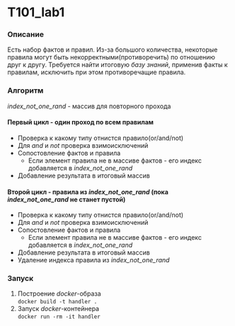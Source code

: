 # T101_lab1
### Описание
Есть набор фактов и правил.
Из-за большого количества, некоторые правила могут быть некорректными(противоречить) по отношению друг к другу. Требуется найти итоговую *базу знаний*, применив факты к правилам, исключить при этом противоречащие правила.

### Алгоритм
*index_not_one_rand* - массив для повторного прохода
#### Первый цикл - один проход по всем правилам
- Проверка к какому типу отнистся правило(or/and/not)  
- Для *and* и *not* проверка взимоисключений  
- Сопостовление фактов и правила 
    - Если элемент правила не в массиве фактов - его индекс добавляется в *index_not_one_rand*
- Добавление результата в итоговый массив
#### Второй цикл - правила из *index_not_one_rand* (пока *index_not_one_rand* не станет пустой)
- Проверка к какому типу отнистся правило(or/and/not)  
- Для *and* и *not* проверка взимоисключений  
- Сопостовление фактов и правила 
    - Если элемент правила не в массиве фактов - его индекс добавляется в *index_not_one_rand*
- Добавление результата в итоговый массив
- Удаление индекса правила из *index_not_one_rand*

### Запуск
1. Построение *docker*-образа  
``
docker build -t handler .
``
2. Запуск *docker*-контейнера  
``
docker run -rm -it handler
``
